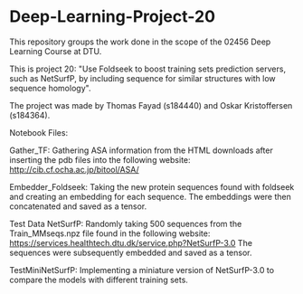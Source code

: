 # Deep-Learning-Project-20

This repository groups the work done in the scope of the 02456 Deep Learning Course at DTU.

This is project 20: "Use Foldseek to boost training sets  prediction servers, such as  NetSurfP, by including sequence for similar structures with low sequence homology".

The project was made by Thomas Fayad (s184440) and Oskar Kristoffersen (s184364).

Notebook Files:

Gather_TF: Gathering ASA information from the HTML downloads after inserting the pdb files into the following website:
http://cib.cf.ocha.ac.jp/bitool/ASA/

Embedder_Foldseek: Taking the new protein sequences found with foldseek and creating an embedding for each sequence. The embeddings were then concatenated and saved as a tensor.

Test Data NetSurfP: Randomly taking 500 sequences from the Train_MMseqs.npz file found in the following website:
https://services.healthtech.dtu.dk/service.php?NetSurfP-3.0
The sequences were subsequently embedded and saved as a tensor.

TestMiniNetSurfP: Implementing a miniature version of NetSurfP-3.0 to compare the models with different training sets.



